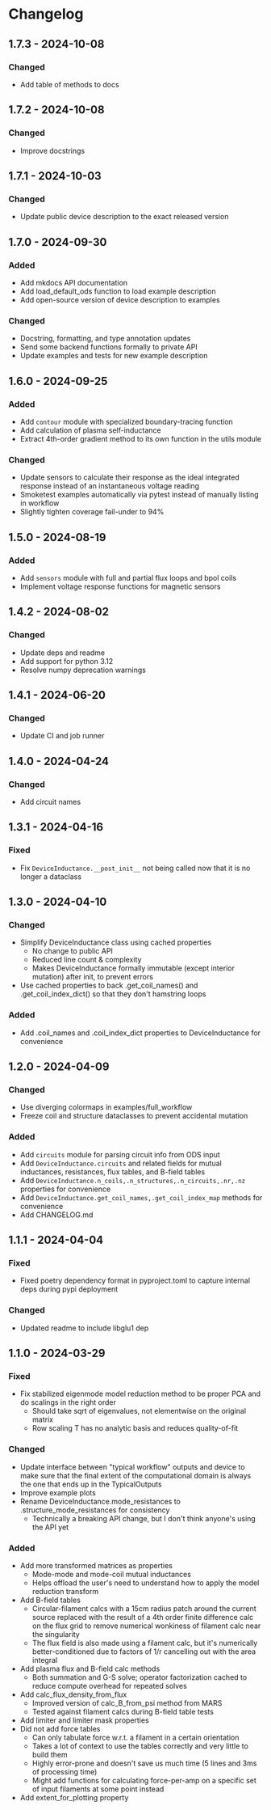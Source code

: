 # Changelog

## 1.7.3 - 2024-10-08

### Changed

* Add table of methods to docs

## 1.7.2 - 2024-10-08

### Changed

* Improve docstrings

## 1.7.1 - 2024-10-03

### Changed

* Update public device description to the exact released version

## 1.7.0 - 2024-09-30

### Added

* Add mkdocs API documentation
* Add load_default_ods function to load example description
* Add open-source version of device description to examples

### Changed

* Docstring, formatting, and type annotation updates
* Send some backend functions formally to private API
* Update examples and tests for new example description

## 1.6.0 - 2024-09-25

### Added

* Add `contour` module with specialized boundary-tracing function 
* Add calculation of plasma self-inductance
* Extract 4th-order gradient method to its own function in the utils module

### Changed

* Update sensors to calculate their response as the ideal integrated response instead of an instantaneous voltage reading
* Smoketest examples automatically via pytest instead of manually listing in workflow
* Slightly tighten coverage fail-under to 94%

## 1.5.0 - 2024-08-19

### Added

* Add `sensors` module with full and partial flux loops and bpol coils
* Implement voltage response functions for magnetic sensors

## 1.4.2 - 2024-08-02

### Changed

* Update deps and readme
* Add support for python 3.12
* Resolve numpy deprecation warnings

## 1.4.1 - 2024-06-20

### Changed

* Update CI and job runner

## 1.4.0 - 2024-04-24

### Changed

* Add circuit names

## 1.3.1 - 2024-04-16

### Fixed

* Fix `DeviceInductance.__post_init__` not being called now that it is no longer a dataclass

## 1.3.0 - 2024-04-10

### Changed

* Simplify DeviceInductance class using cached properties
  * No change to public API
  * Reduced line count & complexity
  * Makes DeviceInductance formally immutable (except interior mutation) after init, to prevent errors
* Use cached properties to back .get_coil_names() and .get_coil_index_dict() so that they don't hamstring loops

### Added

* Add .coil_names and .coil_index_dict properties to DeviceInductance for convenience

## 1.2.0 - 2024-04-09

### Changed

* Use diverging colormaps in examples/full_workflow
* Freeze coil and structure dataclasses to prevent accidental mutation

### Added

* Add `circuits` module for parsing circuit info from ODS input
* Add `DeviceInductance.circuits` and related fields for mutual inductances, resistances, flux tables, and B-field tables
* Add `DeviceInductance.n_coils,.n_structures,.n_circuits,.nr,.nz` properties for convenience
* Add `DeviceInductance.get_coil_names,.get_coil_index_map` methods for convenience
* Add CHANGELOG.md

## 1.1.1 - 2024-04-04

### Fixed

* Fixed poetry dependency format in pyproject.toml to capture internal deps during pypi deployment

### Changed

* Updated readme to include libglu1 dep

## 1.1.0 - 2024-03-29

### Fixed

* Fix stabilized eigenmode model reduction method to be proper PCA and do scalings in the right order
  * Should take sqrt of eigenvalues, not elementwise on the original matrix
  * Row scaling T has no analytic basis and reduces quality-of-fit

### Changed

* Update interface between "typical workflow" outputs and device to make
  sure that the final extent of the computational domain is always the one
  that ends up in the TypicalOutputs
* Improve example plots
* Rename DeviceInductance.mode_resistances to .structure_mode_resistances for consistency
  * Technically a breaking API change, but I don't think anyone's using the API yet

### Added

* Add more transformed matrices as properties
  * Mode-mode and mode-coil mutual inductances
  * Helps offload the user's need to understand how to apply the model
    reduction transform
* Add B-field tables
  * Circular-filament calcs with a 15cm radius patch around the current
    source replaced with the result of a 4th order finite difference calc on
    the flux grid to remove numerical wonkiness of filament calc near the
    singularity
  * The flux field is also made using a filament calc, but it's
    numerically better-conditioned due to factors of 1/r cancelling out with
    the area integral
* Add plasma flux and B-field calc methods
  * Both summation and G-S solve; operator factorization cached to reduce
    compute overhead for repeated solves
* Add calc_flux_density_from_flux
  * Improved version of calc_B_from_psi method from MARS
  * Tested against filament calcs during B-field table tests
* Add limiter and limiter mask properties
* Did not add force tables
  * Can only tabulate force w.r.t. a filament in a certain orientation
  * Takes a lot of context to use the tables correctly and very little to
    build them
  * Highly error-prone and doesn't save us much time (5 lines and 3ms of
    processing time)
  * Might add functions for calculating force-per-amp on a specific set of
    input filaments at some point instead
* Add extent_for_plotting property
